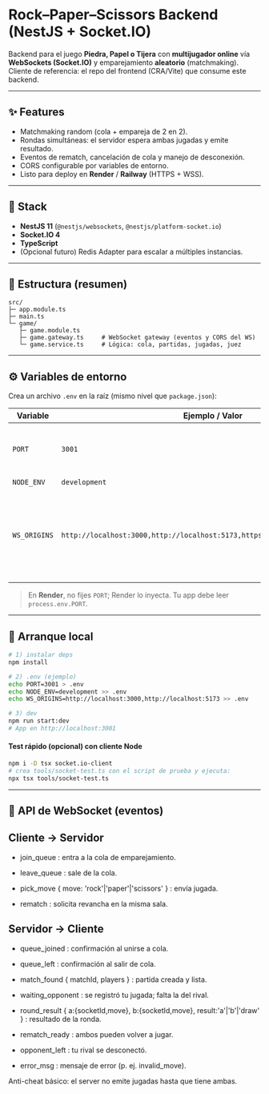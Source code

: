 # Rock–Paper–Scissors Backend (NestJS + Socket.IO)

Backend para el juego **Piedra, Papel o Tijera** con **multijugador online** vía **WebSockets (Socket.IO)** y emparejamiento **aleatorio** (matchmaking).  
Cliente de referencia: el repo del frontend (CRA/Vite) que consume este backend.

---

## ✨ Features

- Matchmaking random (cola + empareja de 2 en 2).
- Rondas simultáneas: el servidor espera ambas jugadas y emite resultado.
- Eventos de rematch, cancelación de cola y manejo de desconexión.
- CORS configurable por variables de entorno.
- Listo para deploy en **Render** / **Railway** (HTTPS + WSS).

---

## 🧱 Stack

- **NestJS 11** (`@nestjs/websockets`, `@nestjs/platform-socket.io`)
- **Socket.IO 4**
- **TypeScript**
- (Opcional futuro) Redis Adapter para escalar a múltiples instancias.

---

## 📁 Estructura (resumen)

```
src/
├─ app.module.ts
├─ main.ts
└─ game/
   ├─ game.module.ts
   ├─ game.gateway.ts     # WebSocket gateway (eventos y CORS del WS)
   └─ game.service.ts     # Lógica: cola, partidas, jugadas, juez

```

---

## ⚙️ Variables de entorno

Crea un archivo `.env` en la raíz (mismo nivel que `package.json`):

| Variable       | Ejemplo / Valor        | Descripción |
|----------------|------------------------|-------------|
| `PORT`         | `3001`                 | Puerto HTTP/WS del backend. En Render se sobreescribe. |
| `NODE_ENV`     | `development`          | Entorno. |
| `WS_ORIGINS`   | `http://localhost:3000,http://localhost:5173,https://giandiazarce.github.io` | Lista separada por comas con orígenes permitidos para CORS (frontend). **Importante en prod**. |

> En **Render**, no fijes `PORT`; Render lo inyecta. Tu app debe leer `process.env.PORT`.

---

## 🚀 Arranque local

```bash
# 1) instalar deps
npm install

# 2) .env (ejemplo)
echo PORT=3001 > .env
echo NODE_ENV=development >> .env
echo WS_ORIGINS=http://localhost:3000,http://localhost:5173 >> .env

# 3) dev
npm run start:dev
# App en http://localhost:3001
```

#### Test rápido (opcional) con cliente Node
```bash
npm i -D tsx socket.io-client
# crea tools/socket-test.ts con el script de prueba y ejecuta:
npx tsx tools/socket-test.ts
```
---
## 🔌 API de WebSocket (eventos)

## Cliente → Servidor

- join_queue : entra a la cola de emparejamiento.

- leave_queue : sale de la cola.

- pick_move { move: 'rock'|'paper'|'scissors' } : envía jugada.

- rematch : solicita revancha en la misma sala.

## Servidor → Cliente

- queue_joined : confirmación al unirse a cola.

- queue_left : confirmación al salir de cola.

- match_found { matchId, players } : partida creada y lista.

- waiting_opponent : se registró tu jugada; falta la del rival.

- round_result { a:{socketId,move}, b:{socketId,move}, result:'a'|'b'|'draw' } : resultado de la ronda.

- rematch_ready : ambos pueden volver a jugar.

- opponent_left : tu rival se desconectó.

- error_msg : mensaje de error (p. ej. invalid_move).

 Anti-cheat básico: el server no emite jugadas hasta que tiene ambas.